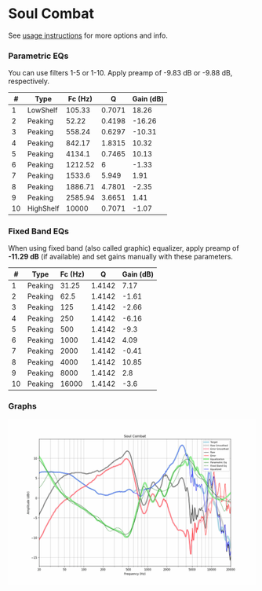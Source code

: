 # Soul Combat
See [usage instructions](https://github.com/jaakkopasanen/AutoEq#usage) for more options and info.

### Parametric EQs
You can use filters 1-5 or 1-10. Apply preamp of -9.83 dB or -9.88 dB, respectively.

|   # | Type      |   Fc (Hz) |      Q |   Gain (dB) |
|-----|-----------|-----------|--------|-------------|
|   1 | LowShelf  |    105.33 | 0.7071 |       18.26 |
|   2 | Peaking   |     52.22 | 0.4198 |      -16.26 |
|   3 | Peaking   |    558.24 | 0.6297 |      -10.31 |
|   4 | Peaking   |    842.17 | 1.8315 |       10.32 |
|   5 | Peaking   |   4134.1  | 0.7465 |       10.13 |
|   6 | Peaking   |   1212.52 | 6      |       -1.33 |
|   7 | Peaking   |   1533.6  | 5.949  |        1.91 |
|   8 | Peaking   |   1886.71 | 4.7801 |       -2.35 |
|   9 | Peaking   |   2585.94 | 3.6651 |        1.41 |
|  10 | HighShelf |  10000    | 0.7071 |       -1.07 |

### Fixed Band EQs
When using fixed band (also called graphic) equalizer, apply preamp of **-11.29 dB** (if available) and set gains manually with these parameters.

|   # | Type    |   Fc (Hz) |      Q |   Gain (dB) |
|-----|---------|-----------|--------|-------------|
|   1 | Peaking |     31.25 | 1.4142 |        7.17 |
|   2 | Peaking |     62.5  | 1.4142 |       -1.61 |
|   3 | Peaking |    125    | 1.4142 |       -2.66 |
|   4 | Peaking |    250    | 1.4142 |       -6.16 |
|   5 | Peaking |    500    | 1.4142 |       -9.3  |
|   6 | Peaking |   1000    | 1.4142 |        4.09 |
|   7 | Peaking |   2000    | 1.4142 |       -0.41 |
|   8 | Peaking |   4000    | 1.4142 |       10.85 |
|   9 | Peaking |   8000    | 1.4142 |        2.8  |
|  10 | Peaking |  16000    | 1.4142 |       -3.6  |

### Graphs
![](./Soul%20Combat.png)
